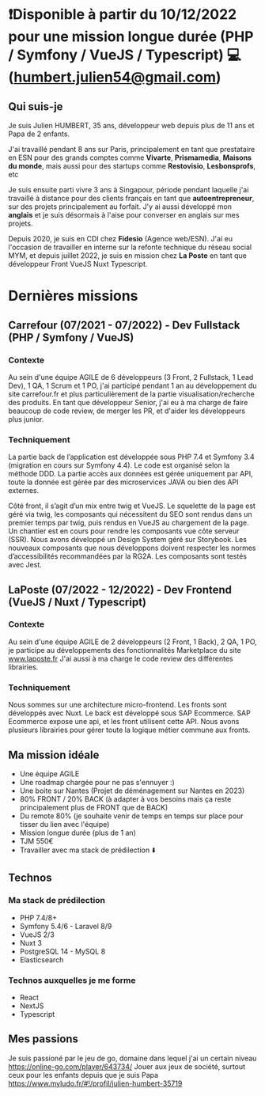 # ❗️Disponible à partir du 10/12/2022 pour une mission longue durée (PHP / Symfony / VueJS / Typescript) 💻 (humbert.julien54@gmail.com)

## Qui suis-je

Je suis Julien HUMBERT, 35 ans, développeur web depuis plus de 11 ans et Papa de 2 enfants.

J'ai travaillé pendant 8 ans sur Paris, principalement en tant que prestataire en ESN pour des grands comptes comme **Vivarte**, **Prismamedia**, **Maisons du monde**, mais aussi pour des startups comme **Restovisio**, **Lesbonsprofs**, etc

Je suis ensuite parti vivre 3 ans à Singapour, période pendant laquelle j'ai travaillé à distance pour des clients français en tant que **autoentrepreneur**, sur des projets principalement au forfait. J'y ai aussi développé mon **anglais** et je suis désormais à l'aise pour converser en anglais sur mes projets.

Depuis 2020, je suis en CDI chez **Fidesio** (Agence web/ESN). J'ai eu l'occasion de travailler en interne sur la refonte technique du réseau social MYM, et depuis juillet 2022, je suis en mission chez **La Poste** en tant que développeur Front VueJS Nuxt Typescript.

# Dernières missions

## Carrefour (07/2021 - 07/2022) - Dev Fullstack (PHP / Symfony / VueJS)

### Contexte

Au sein d'une équipe AGILE de 6 développeurs (3 Front, 2 Fullstack, 1 Lead Dev), 1 QA, 1 Scrum et 1 PO, j'ai participé pendant 1 an au développement du site carrefour.fr et plus particulièrement de la partie visualisation/recherche des produits.
En tant que développeur Senior, j'ai eu à ma charge de faire beaucoup de code review, de merger les PR, et d'aider les développeurs plus junior.

### Techniquement

La partie back de l’application est développée sous PHP 7.4 et Symfony 3.4 (migration en cours sur Symfony 4.4). Le code est organisé selon la méthode DDD. La partie accès aux données est gérée uniquement par API, toute la donnée est gérée par des microservices JAVA ou bien des API externes.

Côté front, il s’agit d’un mix entre twig et VueJS. Le squelette de la page est géré via twig, les composants qui nécessitent du SEO sont rendus dans un premier temps par twig, puis rendus en VueJS au chargement de la page. Un chantier est en cours pour rendre les composants vue côte serveur (SSR).
Nous avons développé un Design System géré sur Storybook. Les nouveaux composants que nous développons doivent respecter les normes d’accessibilités recommandées par la RG2A.
Les composants sont testés avec Jest.

## LaPoste (07/2022 - 12/2022) - Dev Frontend (VueJS / Nuxt / Typescript)

### Contexte

Au sein d'une équipe AGILE de 2 développeurs (2 Front, 1 Back), 2 QA, 1 PO, je participe au développements des fonctionnalités Marketplace du site www.laposte.fr
J'ai aussi à ma charge le code review des différentes librairies.

### Techniquement

Nous sommes sur une architecture micro-frontend. Les fronts sont développés avec Nuxt. Le back est développé sous SAP Ecommerce. SAP Ecommerce expose une api, et les front utilisent cette API.
Nous avons plusieurs librairies pour gérer toute la logique métier commune aux fronts.

## Ma mission idéale

- Une équipe AGILE
- Une roadmap chargée pour ne pas s'ennuyer :)
- Une boite sur Nantes (Projet de déménagement sur Nantes en 2023)
- 80% FRONT / 20% BACK (à adapter à vos besoins mais ça reste principalement plus de FRONT que de BACK)
- Du remote 80% (je souhaite venir de temps en temps sur place pour tisser du lien avec l'équipe)
- Mission longue durée (plus de 1 an)
- TJM 550€
- Travailler avec ma stack de prédilection ⬇️

## Technos

### Ma stack de prédilection

- PHP 7.4/8+
- Symfony 5.4/6 - Laravel 8/9
- VueJS 2/3
- Nuxt 3
- PostgreSQL 14 - MySQL 8
- Elasticsearch

### Technos auxquelles je me forme

- React
- NextJS
- Typescript

## Mes passions

Je suis passioné par le jeu de go, domaine dans lequel j'ai un certain niveau https://online-go.com/player/643734/
Jouer aux jeux de société, surtout ceux pour les enfants depuis que je suis Papa https://www.myludo.fr/#!/profil/julien-humbert-35719
